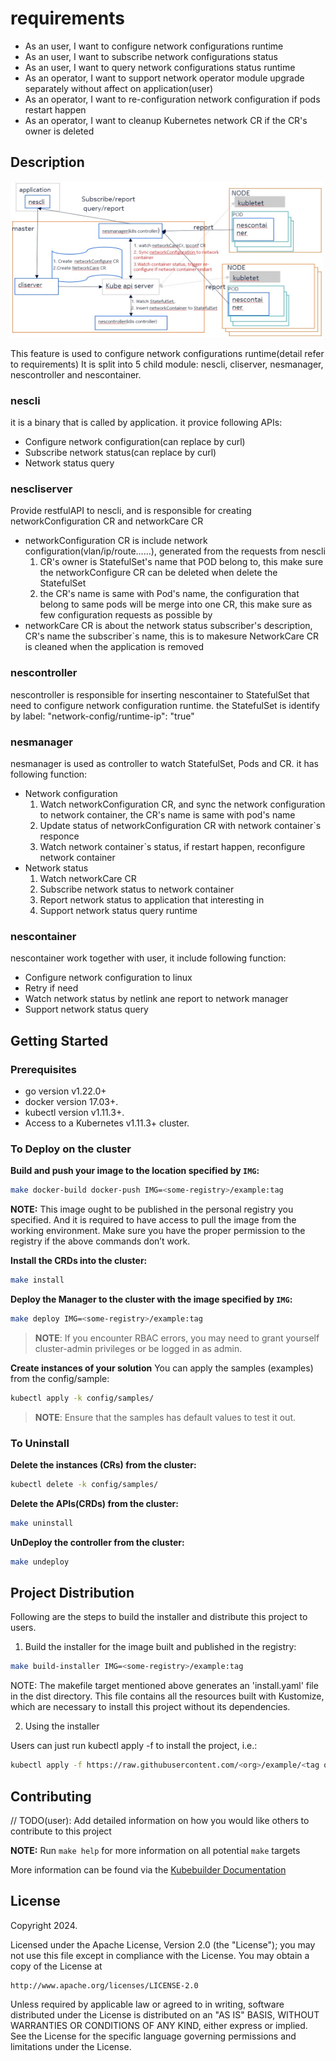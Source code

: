 # requirements
- As an user,  I want to configure network configurations runtime 
- As an user, I want to subscribe network configurations status
- As an user, I want to query network configurations status runtime
- As an operator, I want to support network operator module upgrade separately without affect on application(user) 
- As an operator, I want to re-configuration network configuration if pods restart happen
- As an operator, I want to cleanup Kubernetes network CR if the CR's owner is deleted


## Description
<img src="docs/architecture-diagram.jpg" alt="architecture-diagram" width="500" height="250">

This feature is used to configure network configurations runtime(detail refer to requirements)
It is split into 5 child module: nescli, cliserver, nesmanager, nescontroller and nescontainer.
### nescli
it is a binary that is called by application.
it provice following APIs:
- Configure network configuration(can replace by curl)
- Subscribe network status(can replace by curl)
- Network status query
### nescliserver
Provide restfulAPI to nescli, and is responsible for creating networkConfiguration CR and networkCare CR
  - networkConfiguration CR is include network configuration(vlan/ip/route……), generated from the requests from nescli
    1. CR's owner is StatefulSet's name that POD belong to, this make sure the networkConfigure CR can be deleted when delete the StatefulSet
    2. the CR's name is same with Pod's name,  the configuration that belong to same pods will be merge into one CR, this make sure as few configuration requests as possible by 
  - networkCare CR is about the network status subscriber's description, CR's name the subscriber`s name, this is to makesure NetworkCare CR is cleaned when the application is removed
### nescontroller
 nescontroller is responsible for inserting nescontainer to StatefulSet that need to configure network configuration runtime. the StatefulSet is identify by label: "network-config/runtime-ip": "true"

### nesmanager
nesmanager is used as controller to watch StatefulSet, Pods and CR. it has following function:
 - Network configuration
   1. Watch networkConfiguration CR, and sync the network configuration to network container, the CR's name is same with pod's name
   2. Update status of networkConfiguration CR with network container`s responce
   3. Watch network container`s status, if restart happen, reconfigure network container
 - Network status
    1. Watch networkCare CR
    2. Subscribe network status to network container
    3. Report network status to application that interesting in
    4. Support network status query runtime
### nescontainer
  nescontainer work together with user, it include following function:
  - Configure network configuration to linux
  - Retry if need
  - Watch network status by netlink ane report to network manager
  - Support network status query

## Getting Started

### Prerequisites
- go version v1.22.0+
- docker version 17.03+.
- kubectl version v1.11.3+.
- Access to a Kubernetes v1.11.3+ cluster.

### To Deploy on the cluster
**Build and push your image to the location specified by `IMG`:**

```sh
make docker-build docker-push IMG=<some-registry>/example:tag
```

**NOTE:** This image ought to be published in the personal registry you specified.
And it is required to have access to pull the image from the working environment.
Make sure you have the proper permission to the registry if the above commands don’t work.

**Install the CRDs into the cluster:**

```sh
make install
```

**Deploy the Manager to the cluster with the image specified by `IMG`:**

```sh
make deploy IMG=<some-registry>/example:tag
```

> **NOTE**: If you encounter RBAC errors, you may need to grant yourself cluster-admin
privileges or be logged in as admin.

**Create instances of your solution**
You can apply the samples (examples) from the config/sample:

```sh
kubectl apply -k config/samples/
```

>**NOTE**: Ensure that the samples has default values to test it out.

### To Uninstall
**Delete the instances (CRs) from the cluster:**

```sh
kubectl delete -k config/samples/
```

**Delete the APIs(CRDs) from the cluster:**

```sh
make uninstall
```

**UnDeploy the controller from the cluster:**

```sh
make undeploy
```

## Project Distribution

Following are the steps to build the installer and distribute this project to users.

1. Build the installer for the image built and published in the registry:

```sh
make build-installer IMG=<some-registry>/example:tag
```

NOTE: The makefile target mentioned above generates an 'install.yaml'
file in the dist directory. This file contains all the resources built
with Kustomize, which are necessary to install this project without
its dependencies.

2. Using the installer

Users can just run kubectl apply -f <URL for YAML BUNDLE> to install the project, i.e.:

```sh
kubectl apply -f https://raw.githubusercontent.com/<org>/example/<tag or branch>/dist/install.yaml
```

## Contributing
// TODO(user): Add detailed information on how you would like others to contribute to this project

**NOTE:** Run `make help` for more information on all potential `make` targets

More information can be found via the [Kubebuilder Documentation](https://book.kubebuilder.io/introduction.html)

## License

Copyright 2024.

Licensed under the Apache License, Version 2.0 (the "License");
you may not use this file except in compliance with the License.
You may obtain a copy of the License at

    http://www.apache.org/licenses/LICENSE-2.0

Unless required by applicable law or agreed to in writing, software
distributed under the License is distributed on an "AS IS" BASIS,
WITHOUT WARRANTIES OR CONDITIONS OF ANY KIND, either express or implied.
See the License for the specific language governing permissions and
limitations under the License.

